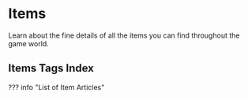 # **Items**

Learn about the fine details of all the items you can find throughout the game world.

## **Items Tags Index**

??? info "List of Item Articles"
    <!-- material/tags { scope: true } -->